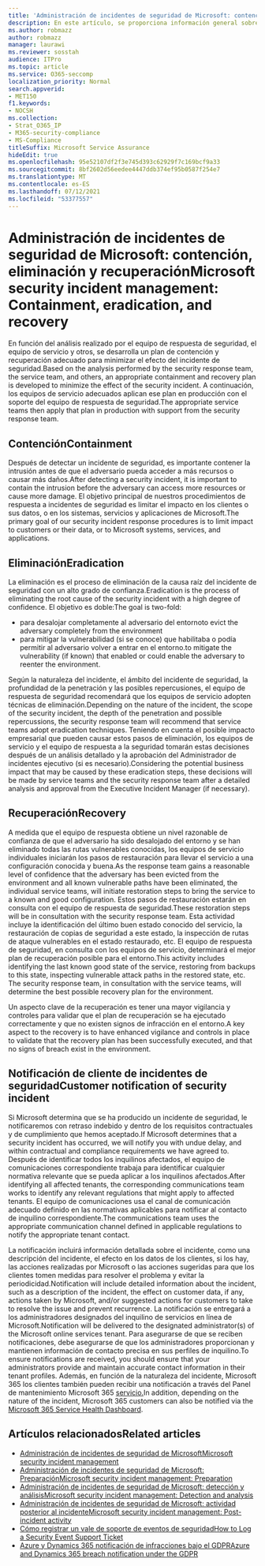```yaml
---
title: 'Administración de incidentes de seguridad de Microsoft: contención, eliminación y recuperación'
description: En este artículo, se proporciona información general sobre el proceso de contención, eliminación y recuperación de la administración de incidentes de seguridad en los servicios en línea de Microsoft.
ms.author: robmazz
author: robmazz
manager: laurawi
ms.reviewer: sosstah
audience: ITPro
ms.topic: article
ms.service: O365-seccomp
localization_priority: Normal
search.appverid:
- MET150
f1.keywords:
- NOCSH
ms.collection:
- Strat_O365_IP
- M365-security-compliance
- MS-Compliance
titleSuffix: Microsoft Service Assurance
hideEdit: true
ms.openlocfilehash: 95e52107df2f3e745d393c62929f7c169bcf9a33
ms.sourcegitcommit: 8bf2602d56eedee4447ddb374ef95b0587f254e7
ms.translationtype: MT
ms.contentlocale: es-ES
ms.lasthandoff: 07/12/2021
ms.locfileid: "53377557"
---
```

# <a name="microsoft-security-incident-management-containment-eradication-and-recovery"></a><span data-ttu-id="712bf-103">Administración de incidentes de seguridad de Microsoft: contención, eliminación y recuperación</span><span class="sxs-lookup"><span data-stu-id="712bf-103">Microsoft security incident management: Containment, eradication, and recovery</span></span>

<span data-ttu-id="712bf-104">En función del análisis realizado por el equipo de respuesta de seguridad, el equipo de servicio y otros, se desarrolla un plan de contención y recuperación adecuado para minimizar el efecto del incidente de seguridad.</span><span class="sxs-lookup"><span data-stu-id="712bf-104">Based on the analysis performed by the security response team, the service team, and others, an appropriate containment and recovery plan is developed to minimize the effect of the security incident.</span></span> <span data-ttu-id="712bf-105">A continuación, los equipos de servicio adecuados aplican ese plan en producción con el soporte del equipo de respuesta de seguridad.</span><span class="sxs-lookup"><span data-stu-id="712bf-105">The appropriate service teams then apply that plan in production with support from the security response team.</span></span>

## <a name="containment"></a><span data-ttu-id="712bf-106">Contención</span><span class="sxs-lookup"><span data-stu-id="712bf-106">Containment</span></span>

<span data-ttu-id="712bf-107">Después de detectar un incidente de seguridad, es importante contener la intrusión antes de que el adversario pueda acceder a más recursos o causar más daños.</span><span class="sxs-lookup"><span data-stu-id="712bf-107">After detecting a security incident, it is important to contain the intrusion before the adversary can access more resources or cause more damage.</span></span> <span data-ttu-id="712bf-108">El objetivo principal de nuestros procedimientos de respuesta a incidentes de seguridad es limitar el impacto en los clientes o sus datos, o en los sistemas, servicios y aplicaciones de Microsoft.</span><span class="sxs-lookup"><span data-stu-id="712bf-108">The primary goal of our security incident response procedures is to limit impact to customers or their data, or to Microsoft systems, services, and applications.</span></span>

## <a name="eradication"></a><span data-ttu-id="712bf-109">Eliminación</span><span class="sxs-lookup"><span data-stu-id="712bf-109">Eradication</span></span>

<span data-ttu-id="712bf-110">La eliminación es el proceso de eliminación de la causa raíz del incidente de seguridad con un alto grado de confianza.</span><span class="sxs-lookup"><span data-stu-id="712bf-110">Eradication is the process of eliminating the root cause of the security incident with a high degree of confidence.</span></span> <span data-ttu-id="712bf-111">El objetivo es doble:</span><span class="sxs-lookup"><span data-stu-id="712bf-111">The goal is two-fold:</span></span>

- <span data-ttu-id="712bf-112">para desalojar completamente al adversario del entorno</span><span class="sxs-lookup"><span data-stu-id="712bf-112">to evict the adversary completely from the environment</span></span>
- <span data-ttu-id="712bf-113">para mitigar la vulnerabilidad (si se conoce) que habilitaba o podía permitir al adversario volver a entrar en el entorno.</span><span class="sxs-lookup"><span data-stu-id="712bf-113">to mitigate the vulnerability (if known) that enabled or could enable the adversary to reenter the environment.</span></span>

<span data-ttu-id="712bf-114">Según la naturaleza del incidente, el ámbito del incidente de seguridad, la profundidad de la penetración y las posibles repercusiones, el equipo de respuesta de seguridad recomendará que los equipos de servicio adopten técnicas de eliminación.</span><span class="sxs-lookup"><span data-stu-id="712bf-114">Depending on the nature of the incident, the scope of the security incident, the depth of the penetration and possible repercussions, the security response team will recommend that service teams adopt eradication techniques.</span></span> <span data-ttu-id="712bf-115">Teniendo en cuenta el posible impacto empresarial que pueden causar estos pasos de eliminación, los equipos de servicio y el equipo de respuesta a la seguridad tomarán estas decisiones después de un análisis detallado y la aprobación del Administrador de incidentes ejecutivo (si es necesario).</span><span class="sxs-lookup"><span data-stu-id="712bf-115">Considering the potential business impact that may be caused by these eradication steps, these decisions will be made by service teams and the security response team after a detailed analysis and approval from the Executive Incident Manager (if necessary).</span></span>

## <a name="recovery"></a><span data-ttu-id="712bf-116">Recuperación</span><span class="sxs-lookup"><span data-stu-id="712bf-116">Recovery</span></span>

<span data-ttu-id="712bf-117">A medida que el equipo de respuesta obtiene un nivel razonable de confianza de que el adversario ha sido desalojado del entorno y se han eliminado todas las rutas vulnerables conocidas, los equipos de servicio individuales iniciarán los pasos de restauración para llevar el servicio a una configuración conocida y buena.</span><span class="sxs-lookup"><span data-stu-id="712bf-117">As the response team gains a reasonable level of confidence that the adversary has been evicted from the environment and all known vulnerable paths have been eliminated, the individual service teams, will initiate restoration steps to bring the service to a known and good configuration.</span></span> <span data-ttu-id="712bf-118">Estos pasos de restauración estarán en consulta con el equipo de respuesta de seguridad.</span><span class="sxs-lookup"><span data-stu-id="712bf-118">These restoration steps will be in consultation with the security response team.</span></span> <span data-ttu-id="712bf-119">Esta actividad incluye la identificación del último buen estado conocido del servicio, la restauración de copias de seguridad a este estado, la inspección de rutas de ataque vulnerables en el estado restaurado, etc. El equipo de respuesta de seguridad, en consulta con los equipos de servicio, determinará el mejor plan de recuperación posible para el entorno.</span><span class="sxs-lookup"><span data-stu-id="712bf-119">This activity includes identifying the last known good state of the service, restoring from backups to this state, inspecting vulnerable attack paths in the restored state, etc. The security response team, in consultation with the service teams, will determine the best possible recovery plan for the environment.</span></span>

<span data-ttu-id="712bf-120">Un aspecto clave de la recuperación es tener una mayor vigilancia y controles para validar que el plan de recuperación se ha ejecutado correctamente y que no existen signos de infracción en el entorno.</span><span class="sxs-lookup"><span data-stu-id="712bf-120">A key aspect to the recovery is to have enhanced vigilance and controls in place to validate that the recovery plan has been successfully executed, and that no signs of breach exist in the environment.</span></span>

## <a name="customer-notification-of-security-incident"></a><span data-ttu-id="712bf-121">Notificación de cliente de incidentes de seguridad</span><span class="sxs-lookup"><span data-stu-id="712bf-121">Customer notification of security incident</span></span>

<span data-ttu-id="712bf-122">Si Microsoft determina que se ha producido un incidente de seguridad, le notificaremos con retraso indebido y dentro de los requisitos contractuales y de cumplimiento que hemos aceptado.</span><span class="sxs-lookup"><span data-stu-id="712bf-122">If Microsoft determines that a security incident has occurred, we will notify you with undue delay, and within contractual and compliance requirements we have agreed to.</span></span> <span data-ttu-id="712bf-123">Después de identificar todos los inquilinos afectados, el equipo de comunicaciones correspondiente trabaja para identificar cualquier normativa relevante que se pueda aplicar a los inquilinos afectados.</span><span class="sxs-lookup"><span data-stu-id="712bf-123">After identifying all affected tenants, the corresponding communications team works to identify any relevant regulations that might apply to affected tenants.</span></span> <span data-ttu-id="712bf-124">El equipo de comunicaciones usa el canal de comunicación adecuado definido en las normativas aplicables para notificar al contacto de inquilino correspondiente.</span><span class="sxs-lookup"><span data-stu-id="712bf-124">The communications team uses the appropriate communication channel defined in applicable regulations to notify the appropriate tenant contact.</span></span>

<span data-ttu-id="712bf-125">La notificación incluirá información detallada sobre el incidente, como una descripción del incidente, el efecto en los datos de los clientes, si los hay, las acciones realizadas por Microsoft o las acciones sugeridas para que los clientes tomen medidas para resolver el problema y evitar la periodicidad.</span><span class="sxs-lookup"><span data-stu-id="712bf-125">Notification will include detailed information about the incident, such as a description of the incident, the effect on customer data, if any, actions taken by Microsoft, and/or suggested actions for customers to take to resolve the issue and prevent recurrence.</span></span> <span data-ttu-id="712bf-126">La notificación se entregará a los administradores designados del inquilino de servicios en línea de Microsoft.</span><span class="sxs-lookup"><span data-stu-id="712bf-126">Notification will be delivered to the designated administrator(s) of the Microsoft online services tenant.</span></span> <span data-ttu-id="712bf-127">Para asegurarse de que se reciben notificaciones, debe asegurarse de que los administradores proporcionan y mantienen información de contacto precisa en sus perfiles de inquilino.</span><span class="sxs-lookup"><span data-stu-id="712bf-127">To ensure notifications are received, you should ensure that your administrators provide and maintain accurate contact information in their tenant profiles.</span></span> <span data-ttu-id="712bf-128">Además, en función de la naturaleza del incidente, Microsoft 365 los clientes también pueden recibir una notificación a través del Panel de mantenimiento Microsoft 365 [servicio.](http://status.yammer.com/)</span><span class="sxs-lookup"><span data-stu-id="712bf-128">In addition, depending on the nature of the incident, Microsoft 365 customers can also be notified via the [Microsoft 365 Service Health Dashboard](http://status.yammer.com/).</span></span>

## <a name="related-articles"></a><span data-ttu-id="712bf-129">Artículos relacionados</span><span class="sxs-lookup"><span data-stu-id="712bf-129">Related articles</span></span>

- [<span data-ttu-id="712bf-130">Administración de incidentes de seguridad de Microsoft</span><span class="sxs-lookup"><span data-stu-id="712bf-130">Microsoft security incident management</span></span>](assurance-security-incident-management.md)
- [<span data-ttu-id="712bf-131">Administración de incidentes de seguridad de Microsoft: Preparación</span><span class="sxs-lookup"><span data-stu-id="712bf-131">Microsoft security incident management: Preparation</span></span>](assurance-sim-preparation.md)
- [<span data-ttu-id="712bf-132">Administración de incidentes de seguridad de Microsoft: detección y análisis</span><span class="sxs-lookup"><span data-stu-id="712bf-132">Microsoft security incident management: Detection and analysis</span></span>](assurance-sim-detection-analysis.md)
- [<span data-ttu-id="712bf-133">Administración de incidentes de seguridad de Microsoft: actividad posterior al incidente</span><span class="sxs-lookup"><span data-stu-id="712bf-133">Microsoft security incident management: Post-incident activity</span></span>](assurance-sim-post-incident-activity.md)
- [<span data-ttu-id="712bf-134">Cómo registrar un vale de soporte de eventos de seguridad</span><span class="sxs-lookup"><span data-stu-id="712bf-134">How to Log a Security Event Support Ticket</span></span>](/azure/security/fundamentals/event-support-ticket)
- [<span data-ttu-id="712bf-135">Azure y Dynamics 365 notificación de infracciones bajo el GDPR</span><span class="sxs-lookup"><span data-stu-id="712bf-135">Azure and Dynamics 365 breach notification under the GDPR</span></span>](/compliance/regulatory/gdpr-breach-azure-dynamics)
